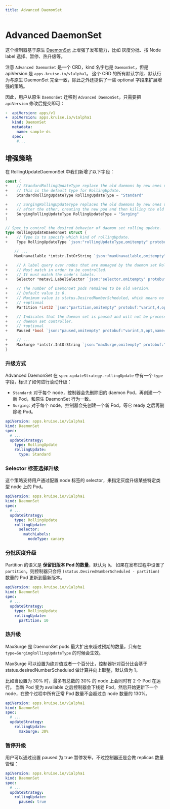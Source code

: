 ```yaml
---
title: Advanced DaemonSet
---
```

# Advanced DaemonSet

这个控制器基于原生 [DaemonSet](https://kubernetes.io/docs/concepts/workloads/controllers/daemonset/) 上增强了发布能力，比如 灰度分批、按 Node label 选择、暂停、热升级等。

注意 `Advanced DaemonSet` 是一个 CRD，kind 名字也是 `DaemonSet`，但是 apiVersion 是 `apps.kruise.io/v1alpha1`。
这个 CRD 的所有默认字段、默认行为与原生 DaemonSet 完全一致，除此之外还提供了一些 optional 字段来扩展增强的策略。

因此，用户从原生 `DaemonSet` 迁移到 `Advanced DaemonSet`，只需要把 `apiVersion` 修改后提交即可：

```yaml
-  apiVersion: apps/v1
+  apiVersion: apps.kruise.io/v1alpha1
   kind: DaemonSet
   metadata:
     name: sample-ds
   spec:
     #...
```

## 增强策略

在 RollingUpdateDaemonSet 中我们新增了以下字段：

```go
const (
+    // StandardRollingUpdateType replace the old daemons by new ones using rolling update i.e replace them on each node one after the other.
+    // this is the default type for RollingUpdate.
+    StandardRollingUpdateType RollingUpdateType = "Standard"

+    // SurgingRollingUpdateType replaces the old daemons by new ones using rolling update i.e replace them on each node one
+    // after the other, creating the new pod and then killing the old one.
+    SurgingRollingUpdateType RollingUpdateType = "Surging"
)

// Spec to control the desired behavior of daemon set rolling update.
type RollingUpdateDaemonSet struct {
+    // Type is to specify which kind of rollingUpdate.
+    Type RollingUpdateType `json:"rollingUpdateType,omitempty" protobuf:"bytes,1,opt,name=rollingUpdateType"`

    // ...
    MaxUnavailable *intstr.IntOrString `json:"maxUnavailable,omitempty" protobuf:"bytes,2,opt,name=maxUnavailable"`

+    // A label query over nodes that are managed by the daemon set RollingUpdate.
+    // Must match in order to be controlled.
+    // It must match the node's labels.
+    Selector *metav1.LabelSelector `json:"selector,omitempty" protobuf:"bytes,3,opt,name=selector"`

+    // The number of DaemonSet pods remained to be old version.
+    // Default value is 0.
+    // Maximum value is status.DesiredNumberScheduled, which means no pod will be updated.
+    // +optional
+    Partition *int32 `json:"partition,omitempty" protobuf:"varint,4,opt,name=partition"`

+    // Indicates that the daemon set is paused and will not be processed by the
+    // daemon set controller.
+    // +optional
+    Paused *bool `json:"paused,omitempty" protobuf:"varint,5,opt,name=paused"`

+    // ...
+    MaxSurge *intstr.IntOrString `json:"maxSurge,omitempty" protobuf:"bytes,7,opt,name=maxSurge"`
}
```

### 升级方式

Advanced DaemonSet 在 `spec.updateStrategy.rollingUpdate` 中有一个 `type` 字段，标识了如何进行滚动升级：

- `Standard`: 对于每个 node，控制器会先删除旧的 daemon Pod，再创建一个新 Pod，和原生 DaemonSet 行为一致。
- `Surging`: 对于每个 node，控制器会先创建一个新 Pod，等它 ready 之后再删除老 Pod。

```yaml
apiVersion: apps.kruise.io/v1alpha1
kind: DaemonSet
spec:
  # ...
  updateStrategy:
    type: RollingUpdate
    rollingUpdate:
      type: Standard
```

### Selector 标签选择升级

这个策略支持用户通过配置 node 标签的 selector，来指定灰度升级某些特定类型 node 上的 Pod。

```yaml
apiVersion: apps.kruise.io/v1alpha1
kind: DaemonSet
spec:
  # ...
  updateStrategy:
    type: RollingUpdate
    rollingUpdate:
      selector:
        matchLabels:
          nodeType: canary
```

### 分批灰度升级

Partition 的语义是 **保留旧版本 Pod 的数量**，默认为 `0`。
如果在发布过程中设置了 `partition`，则控制器只会将 `(status.DesiredNumberScheduled - partition)` 数量的 Pod 更新到最新版本。

```yaml
apiVersion: apps.kruise.io/v1alpha1
kind: DaemonSet
spec:
  # ...
  updateStrategy:
    type: RollingUpdate
    rollingUpdate:
      partition: 10
```

### 热升级

MaxSurge 是 DaemonSet pods 最大扩出来超过预期的数量，只有在 `type=SurgingRollingUpdateType` 的时候会生效。

MaxSurge 可以设置为绝对值或者一个百分比，控制器针对百分比会基于 status.desiredNumberScheduled 做计算并向上取整，默认值为 1。

比如当设置为 30% 时，最多有总数的 30% 的 node 上会同时有 2 个 Pod 在运行。
当新 Pod 变为 available 之后控制器会下线老 Pod，然后开始更新下一个 node，在整个过程中所有正常 Pod 数量不会超过总 node 数量的 130%。

```yaml
apiVersion: apps.kruise.io/v1alpha1
kind: DaemonSet
spec:
  # ...
  updateStrategy:
    rollingUpdate:
      maxSurge: 30%
```

### 暂停升级

用户可以通过设置 paused 为 true 暂停发布，不过控制器还是会做 replicas 数量管理：

```yaml
apiVersion: apps.kruise.io/v1alpha1
kind: DaemonSet
spec:
  # ...
  updateStrategy:
    rollingUpdate:
      paused: true
```
